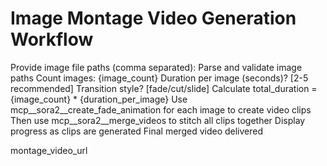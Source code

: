 # Image Montage Video Generation Workflow

<workflow>

<step n="1" goal="Gather images">
<ask response="image_paths">Provide image file paths (comma separated):</ask>
<action>Parse and validate image paths</action>
<action>Count images: {image_count}</action>
</step>

<step n="2" goal="Montage settings">
<ask response="duration_per_image">Duration per image (seconds)? [2-5 recommended]</ask>
<ask response="transition_type">Transition style? [fade/cut/slide]</ask>
<action>Calculate total_duration = {image_count} * {duration_per_image}</action>
</step>

<step n="3" goal="Use Sora 2 fade animation">
<action>Use mcp__sora2__create_fade_animation for each image to create video clips</action>
<action>Then use mcp__sora2__merge_videos to stitch all clips together</action>
<action>Display progress as clips are generated</action>
<action>Final merged video delivered</action>

<template-output>montage_video_url</template-output>
</step>

</workflow>
